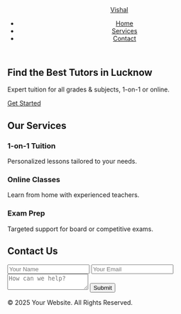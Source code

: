 <!DOCTYPE html>
<html lang="en">


<head>
  <meta charset="UTF-8" />
  <meta name="viewport" content="width=device-width, initial-scale=1.0"/>
  <title>The Tuition Teacher Clone</title>
  <script src="https://cdn.tailwindcss.com"></script>
</head>
<body class="bg-gray-50 text-gray-800">

  <!-- Header -->
  <header class="bg-white shadow-md">
    <div class="container mx-auto px-6 py-4 flex justify-between items-center">
      <a href="#" class="text-2xl font-bold">Vishal</a>
      <nav>
        <ul class="flex space-x-6">
          <li><a href="#" class="hover:text-blue-600">Home</a></li>
          <li><a href="#services" class="hover:text-blue-600">Services</a></li>
          <li><a href="#contact" class="hover:text-blue-600">Contact</a></li>
        </ul>
      </nav>
    </div>
  </header>

  <!-- Hero -->
  <section class="bg-blue-600 text-white py-20">
    <div class="container mx-auto px-6 text-center">
      <h1 class="text-4xl font-extrabold mb-4">Find the Best Tutors in Lucknow</h1>
      <p class="text-lg mb-8">Expert tuition for all grades & subjects, 1-on-1 or online.</p>
      <a href="#contact" class="bg-white text-blue-600 px-8 py-3 font-semibold rounded">Get Started</a>
    </div>
  </section>

  <!-- Services -->
  <section id="services" class="py-16">
    <div class="container mx-auto px-6">
      <h2 class="text-3xl font-bold text-center mb-12">Our Services</h2>
      <div class="grid md:grid-cols-3 gap-8">
        <div class="bg-white p-6 rounded-lg shadow">
          <h3 class="text-xl font-semibold mb-2">1-on-1 Tuition</h3>
          <p>Personalized lessons tailored to your needs.</p>
        </div>
        <div class="bg-white p-6 rounded-lg shadow">
          <h3 class="text-xl font-semibold mb-2">Online Classes</h3>
          <p>Learn from home with experienced teachers.</p>
        </div>
        <div class="bg-white p-6 rounded-lg shadow">
          <h3 class="text-xl font-semibold mb-2">Exam Prep</h3>
          <p>Targeted support for board or competitive exams.</p>
        </div>
      </div>
    </div>
  </section>

  <!-- Contact Form -->
  <section id="contact" class="bg-gray-100 py-16">
    <div class="container mx-auto px-6 max-w-lg">
      <h2 class="text-3xl font-bold mb-6 text-center">Contact Us</h2>
      <form class="space-y-4">
        <input type="text" placeholder="Your Name" class="w-full border p-3 rounded"/>
        <input type="email" placeholder="Your Email" class="w-full border p-3 rounded"/>
        <textarea placeholder="How can we help?" class="w-full border p-3 rounded"></textarea>
        <button class="w-full bg-blue-600 text-white py-3 rounded font-semibold">Submit</button>
      </form>
    </div>
  </section>

  <footer class="bg-white py-6 text-center">
    <p>&copy; 2025 Your Website. All Rights Reserved.</p>
  </footer>
</body>
</html>

